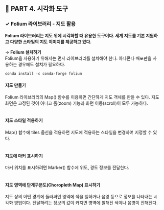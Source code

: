 <h2>📌 PART 4. 시각화 도구</h2>
<h3>✓ Folium 라이브러리 - 지도 활용</h3>

**Folium 라이브러리는 지도 위에 시각화할 때 유용한 도구이다. 세계 지도를 기본 지원하고 다양한 스타일의 지도 이미지를 제공하고 있다.**

→ **Folium 설치하기**<br>
Folium을 사용하기 위해서는 먼저 라이브러리를 설치해야 한다. 아나콘다 배포판을 사용하는 경우에도 설치가 필요하다. 
```python
conda install -c conda-forge folium
```

<h4>지도 만들기</h4>
Folium 라이브러리의 Map() 함수를 이용하면 간단하게 지도 객체를 만들 수 있다. 지도 화면은 고정된 것이 아니고 줌(zoom) 기능과 화면 이동(scroll)이 모두 가능하다.<br>
<br>

<h4>지도 스타일 적용하기</h4>
Map() 함수에 tiles 옵션을 적용하면 지도에 적용하는 스타일을 변경하여 지정할 수 있다. <br>
<br>

<h4>지도에 마커 표시하기</h4>
마커 위치를 표시하려면 Marker() 함수에 위도, 경도 정보를 전달한다. <br>
<br>

<h4>지도 영역에 단계구분도(Choropleth Map) 표시하기</h4>
지도 상의 어떤 경계에 둘러싸인 영역에 색을 칠하거나 음영 등으로 정보를 나타내는 시각화 방법이다. 전달하려는 정보의 값이 커지면 영역에 칠해진 색이나 음영이 진해진다. <br>
<br>

